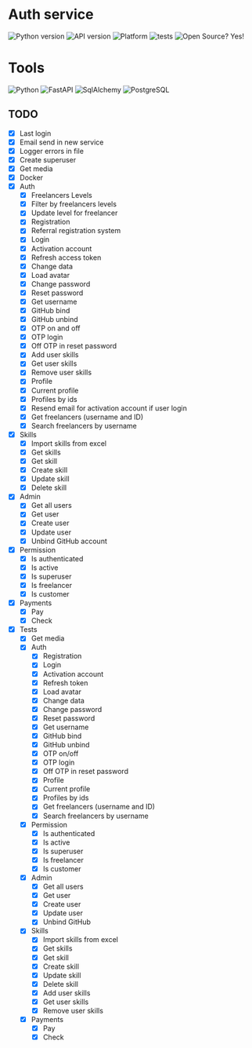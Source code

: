 # Auth service

![Python version](https://img.shields.io/badge/python-3.9.5-green)
![API version](https://img.shields.io/badge/API-v0.4.0-orange)
![Platform](https://img.shields.io/badge/os-linux_ubuntu-red)
![tests](https://img.shields.io/badge/tests-passing-success)
![Open Source? Yes!](https://badgen.net/badge/Open%20Source%20%3F/Yes%21/blue?icon=github)

# Tools

![Python](https://img.shields.io/badge/Python-3776AB?style=for-the-badge&logo=python&logoColor=white)
![FastAPI](https://img.shields.io/badge/fastapi-109989?style=for-the-badge&logo=FASTAPI&logoColor=white)
![SqlAlchemy](https://img.shields.io/badge/-SqlAlchemy-FCA121?style=for-the-badge&logo=SqlAlchemy)
![PostgreSQL](https://img.shields.io/badge/PostgreSQL-316192?style=for-the-badge&logo=postgresql&logoColor=white)

## TODO

- [x] Last login
- [x] Email send in new service
- [x] Logger errors in file
- [x] Create superuser
- [x] Get media
- [x] Docker
- [x] Auth
    - [x] Freelancers Levels
    - [x] Filter by freelancers levels
    - [x] Update level for freelancer
    - [x] Registration
    - [x] Referral registration system
    - [x] Login
    - [x] Activation account
    - [x] Refresh access token
    - [x] Change data
    - [x] Load avatar
    - [x] Change password
    - [x] Reset password
    - [x] Get username
    - [x] GitHub bind
    - [x] GitHub unbind
    - [x] OTP on and off
    - [x] OTP login
    - [x] Off OTP in reset password
    - [x] Add user skills
    - [x] Get user skills
    - [x] Remove user skills
    - [x] Profile
    - [x] Current profile
    - [x] Profiles by ids
    - [x] Resend email for activation account if user login
    - [x] Get freelancers (username and ID)
    - [x] Search freelancers by username
- [x] Skills
    - [x] Import skills from excel
    - [x] Get skills
    - [x] Get skill
    - [x] Create skill
    - [x] Update skill
    - [x] Delete skill
- [x] Admin
    - [x] Get all users
    - [x] Get user
    - [x] Create user
    - [x] Update user
    - [x] Unbind GitHub account
- [x] Permission
    - [x] Is authenticated
    - [x] Is active
    - [x] Is superuser
    - [x] Is freelancer
    - [x] Is customer
- [x] Payments
    - [x] Pay
    - [x] Check
- [x] Tests
    - [x] Get media
    - [x] Auth
        - [x] Registration
        - [x] Login
        - [x] Activation account
        - [x] Refresh token
        - [x] Load avatar
        - [x] Change data
        - [x] Change password
        - [x] Reset password
        - [x] Get username
        - [x] GitHub bind
        - [x] GitHub unbind
        - [x] OTP on/off
        - [x] OTP login
        - [x] Off OTP in reset password
        - [x] Profile
        - [x] Current profile
        - [x] Profiles by ids
        - [x] Get freelancers (username and ID)
        - [x] Search freelancers by username
    - [x] Permission
        - [x] Is authenticated
        - [x] Is active
        - [x] Is superuser
        - [x] Is freelancer
        - [x] Is customer
    - [x] Admin
        - [x] Get all users
        - [x] Get user
        - [x] Create user
        - [x] Update user
        - [x] Unbind GitHub
    - [x] Skills
        - [x] Import skills from excel
        - [x] Get skills
        - [x] Get skill
        - [x] Create skill
        - [x] Update skill
        - [x] Delete skill
        - [x] Add user skills
        - [x] Get user skills
        - [x] Remove user skills
    - [x] Payments
        - [x] Pay
        - [x] Check
